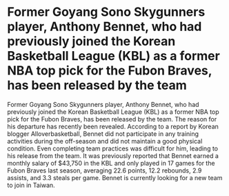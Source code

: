 # Former Goyang Sono Skygunners player, Anthony Bennet, who had previously joined the Korean Basketball League (KBL) as a former NBA top pick for the Fubon Braves, has been released by the team 
 Former Goyang Sono Skygunners player, Anthony Bennet, who had previously joined the Korean Basketball League (KBL) as a former NBA top pick for the Fubon Braves, has been released by the team. The reason for his departure has recently been revealed. According to a report by Korean blogger Alloverbasketball, Bennet did not participate in any training activities during the off-season and did not maintain a good physical condition. Even completing team practices was difficult for him, leading to his release from the team. It was previously reported that Bennet earned a monthly salary of $43,750 in the KBL and only played in 17 games for the Fubon Braves last season, averaging 22.6 points, 12.2 rebounds, 2.9 assists, and 3.3 steals per game. Bennet is currently looking for a new team to join in Taiwan.